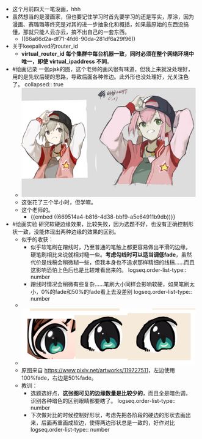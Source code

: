 - 这个月前四天一笔没画，hhh
- 虽然想当的是漫画家，但也要记住学习时首先要学习的还是写实，厚涂，因为漫画、赛璐璐等终究是对其的进一步抽象化和概括，如果最原始的东西没搞懂，那就只能人云亦云，搞不出自己的一套东西。
	- ((66a66d2a-df71-4fd6-90da-281df6a29f96))
- 关于keepalived的router_id
	- **virtual_router_id 每个集群中每台机器一致，同时必须在整个网络环境中唯一，即使 virtual_ipaddress 不同**。
- #绘画记录 一张pjsk的图，这个老师的画风很有味道，但我上来就没处理好，用的是先软后硬的思路，导致后面各种修边。此外形也没处理好，光关注色了。
  collapsed:: true
	- ![54f86911051d7f7b37e476c4ee37eee7.png](../assets/54f86911051d7f7b37e476c4ee37eee7_1722836046408_0.png)
	- 这张花了三个半小时，但学嘛。
	- 这个老师的。
		- {{embed ((669514a4-b816-4d38-bbf9-a5e64911b9db))}}
- #绘画实验 研究软硬边缘效果，比较失败，因为选题不好，也没有正确控制形状一致，没能体现出两种边缘的效果的区别。
	- 似乎的收获：
		- 似乎软笔刷在蹭线时，乃至普通的笔触上都更容易做出平滑的边缘，硬笔刷相比来说就相对糙一些。**考虑勾线时可以适当调低fade**，虽然代价是线稿会稍微糊一些，但我本身也不追求那样精细的线稿……而且这影响恐怕上色后也是比较难看出来的。
		  logseq.order-list-type:: number
		- 蹭线时情况会稍微有些复杂……笔刷大小同样会影响软硬，如果笔刷太小，0%的fade和50%的fade看上去没差别
		  logseq.order-list-type:: number
	-
	- ![image.png](../assets/image_1722872590225_0.png)
	- 原图来自 <https://www.pixiv.net/artworks/119727511>，左边使用100%fade，右边是50%fade。
	- 教训：
		- 选题选好点，**这张图可见的边缘数量是比较少的**，而且全是暗色调，识别各种暗色的区别眼睛都要瞎了。
		  logseq.order-list-type:: number
		- 下次做对比的时候控制好形状，考虑先把各阶段的硬边的形状去画出来，后面再重画成软边，使得两边形状总是一致的，好作对比
		  logseq.order-list-type:: number